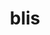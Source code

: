 ---
title: "blis"
layout: cache
categories: [package, v0.21.0]
meta: {"versions": ["0.9.0"], "compilers": ["gcc@=11.4.0"], "oss": ["ubuntu20.04"], "platforms": ["linux"], "targets": ["neoverse_v1"], "stacks": ["e4s-neoverse_v1", "root"], "num_specs": 1, "num_specs_by_stack": {"e4s-neoverse_v1": 1, "root": 1}}
spec_details: [{"hash": "corglbmfpqgdfooseqsz2bxx5pzmks3e", "compiler": "gcc@=11.4.0", "versions": ["0.9.0"], "os": "ubuntu20.04", "platform": "linux", "target": "neoverse_v1", "variants": ["+blas", "build_system=makefile", "+cblas", "libs=shared,static", "threads=none"], "stacks": ["e4s-neoverse_v1", "root"], "size": "-", "tarball": "https://binaries.spack.io/releases/v0.21.0/build_cache/linux-ubuntu20.04-neoverse_v1/gcc-11.4.0/blis-0.9.0/linux-ubuntu20.04-neoverse_v1-gcc-11.4.0-blis-0.9.0-corglbmfpqgdfooseqsz2bxx5pzmks3e.spack"}]
---